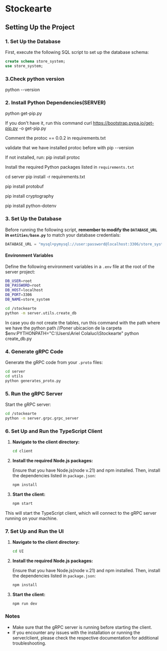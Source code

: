 # Stockearte

## Setting Up the Project

### 1. Set Up the Database

First, execute the following SQL script to set up the database schema:

```sql
create schema store_system;
use store_system;
```

### 3.Check python version

python --version

### 2. Install Python Dependencies(SERVER)

python get-pip.py

If you don't have it, run this command
curl https://bootstrap.pypa.io/get-pip.py -o get-pip.py

Comment the protoc == 0.0.2 in requirements.txt

validate that we have installed protoc before with
pip --version

If not installed, run: pip install protoc

Install the required Python packages listed in `requirements.txt`

cd server
pip install -r requirements.txt

pip install protobuf

pip install cryptography

pip install python-dotenv

### 3. Set Up the Database

Before running the following script, **remember to modify the `DATABASE_URL` in `entities/base.py`** to match your database credentials:

```python
DATABASE_URL = "mysql+pymysql://user:password@localhost:3306/store_system"
```

#### Environment Variables

Define the following environment variables in a `.env` file at the root of the server project:

```bash
DB_USER=root
DB_PASSWORD=root
DB_HOST=localhost
DB_PORT=3306
DB_NAME=store_system
```

```bash
cd /stockearte
python -m server.utils.create_db
```

In case you do not create the tables, run this command with the path where we have the python path
//Poner ubicacion de la carpeta
$env:PYTHONPATH="C:\Users\Ariel Colaluci\Stockearte"
python create_db.py

### 4. Generate gRPC Code

Generate the gRPC code from your `.proto` files:

```bash
cd server
cd utils
python generates_proto.py
```

### 5. Run the gRPC Server

Start the gRPC server:

```bash
cd /stockearte
python -m server.grpc.grpc_server
```

### 6. Set Up and Run the TypeScript Client

1. **Navigate to the client directory:**

   ```bash
   cd client
   ```

2. **Install the required Node.js packages:**

   Ensure that you have Node.js(node v.21) and npm installed. Then, install the dependencies listed in `package.json`:

   ```bash
   npm install
   ```

3. **Start the client:**

   ```bash
   npm start
   ```

This will start the TypeScript client, which will connect to the gRPC server running on your machine.

### 7. Set Up and Run the UI

1. **Navigate to the client directory:**

   ```bash
   cd UI
   ```

2. **Install the required Node.js packages:**

   Ensure that you have Node.js(node v.21) and npm installed. Then, install the dependencies listed in `package.json`:

   ```bash
   npm install
   ```

3. **Start the client:**

   ```bash
   npm run dev
   ```

### Notes

- Make sure that the gRPC server is running before starting the client.
- If you encounter any issues with the installation or running the server/client, please check the respective documentation for additional troubleshooting.
